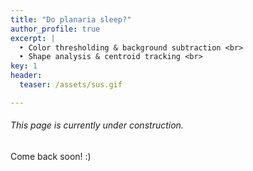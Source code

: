 ```yaml
---
title: "Do planaria sleep?"
author_profile: true
excerpt: |
  ‣ Color thresholding & background subtraction <br>
  ‣ Shape analysis & centroid tracking <br>
key: 1
header:
  teaser: /assets/sus.gif

---
```

###### This page is currently under construction.

Come back soon! :) 